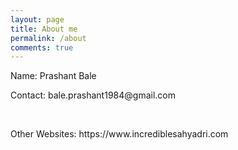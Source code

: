 ```yaml
---
layout: page
title: About me
permalink: /about
comments: true
---
```


<div class="row justify-content-between">

<div class="col-md-8 pr-5">

<p>Name: Prashant Bale</p>
<p>Contact: bale.prashant1984@gmail.com</p>
<br>
<p>Other Websites: https://www.incrediblesahyadri.com</p>

</div>

</div>
